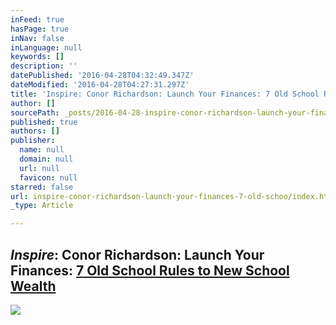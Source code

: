 ```yaml
---
inFeed: true
hasPage: true
inNav: false
inLanguage: null
keywords: []
description: ''
datePublished: '2016-04-28T04:32:49.347Z'
dateModified: '2016-04-28T04:27:31.297Z'
title: 'Inspire: Conor Richardson: Launch Your Finances: 7 Old School Rules to New School Wealth'
author: []
sourcePath: _posts/2016-04-28-inspire-conor-richardson-launch-your-finances-7-old-schoo.md
published: true
authors: []
publisher:
  name: null
  domain: null
  url: null
  favicon: null
starred: false
url: inspire-conor-richardson-launch-your-finances-7-old-schoo/index.html
_type: Article

---
```

## _Inspire_: **Conor Richardson**: Launch Your Finances: [**7 Old School Rules to New School Wealth**][0]
![](https://the-grid-user-content.s3-us-west-2.amazonaws.com/a2e6ba52-13b1-46df-a534-44e23e1ab0ea.png)


[0]: http://launchyourfinances.com/blog/7-old-school-rules-to-build-new-school-wealth